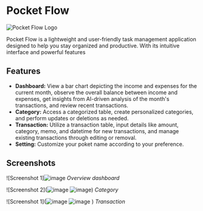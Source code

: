 # Pocket Flow

![Pocket Flow Logo](![image](https://github.com/kenratchapon/pocket-flow/assets/134255219/d173cf39-e59a-45fe-9a75-c9387df074ae))

Pocket Flow is a lightweight and user-friendly task management application designed to help you stay organized and productive. With its intuitive interface and powerful features

## Features

- **Dashboard:** View a bar chart depicting the income and expenses for the current month, observe the overall balance between income and expenses, get insights from AI-driven analysis of the month's transactions, and review recent transactions.
- **Category:** Access a categorized table, create personalized categories, and perform updates or deletions as needed.
- **Transaction:** Utilize a transaction table, input details like amount, category, memo, and datetime for new transactions, and manage existing transactions through editing or removal.
- **Setting:** Customize your poket name according to your preference.


## Screenshots

![Screenshot 1]![image](https://github.com/kenratchapon/pocket-flow/assets/134255219/bd7f7abe-e1e0-458c-9ba0-52909f7a66cb)
*Overview dashboard*

![Screenshot 2](![image](https://github.com/kenratchapon/pocket-flow/assets/134255219/0ee1bc69-2435-455d-8701-e4971216128a) ![image](https://github.com/kenratchapon/pocket-flow/assets/134255219/115135dd-cc06-4863-bdbb-f3cb94678df4))
*Category*

![Screenshot 1](![image](https://github.com/kenratchapon/pocket-flow/assets/134255219/8698c342-3e7f-4c07-b385-092b2ec5c3d8) ![image](https://github.com/kenratchapon/pocket-flow/assets/134255219/d7f5cede-eb26-460f-9056-76a1c4a8a71d)
)
*Transaction*
